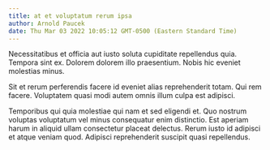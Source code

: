 ```yaml
---
title: at et voluptatum rerum ipsa
author: Arnold Paucek
date: Thu Mar 03 2022 10:05:12 GMT-0500 (Eastern Standard Time)
---
```

Necessitatibus et officia aut iusto soluta cupiditate repellendus quia. Tempora sint ex. Dolorem dolorem illo praesentium. Nobis hic eveniet molestias minus.

 Sit et rerum perferendis facere id eveniet alias reprehenderit totam. Qui rem facere. Voluptatem quasi modi autem omnis illum culpa est adipisci.

 Temporibus qui quia molestiae qui nam et sed eligendi et. Quo nostrum voluptas voluptatum vel minus consequatur enim distinctio. Est aperiam harum in aliquid ullam consectetur placeat delectus. Rerum iusto id adipisci et atque veniam quod. Adipisci reprehenderit suscipit quasi repellendus.